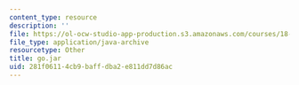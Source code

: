 ```yaml
---
content_type: resource
description: ''
file: https://ol-ocw-studio-app-production.s3.amazonaws.com/courses/18-02sc-multivariable-calculus-fall-2010/281f06114cb9baffdba2e811dd7d86ac_go.jar
file_type: application/java-archive
resourcetype: Other
title: go.jar
uid: 281f0611-4cb9-baff-dba2-e811dd7d86ac
---
```

